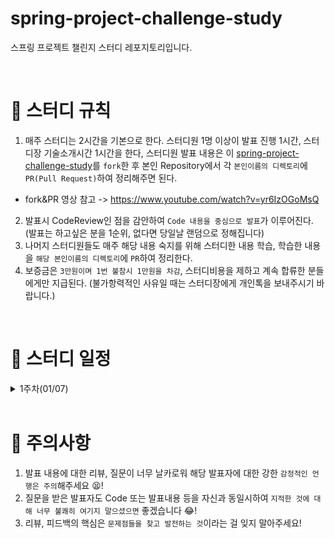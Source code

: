 # spring-project-challenge-study
스프링 프로젝트 챌린지 스터디 레포지토리입니다.

<br>

# 📢 스터디 규칙
1. 매주 스터디는 2시간을 기본으로 한다. 스터디원 1명 이상이 발표 진행 1시간, 스터디장 기술소개시간 1시간을 한다, 스터디원 발표 내용은 이 [spring-project-challenge-study](https://github.com/mooh2jj/spring-project-challenge-study)를 `fork`한 후 본인 Repository에서 각 `본인이름의 디렉토리`에 `PR(Pull Request)`하여 정리해주면 된다.
  * fork&PR 영상 참고 -> https://www.youtube.com/watch?v=yr6IzOGoMsQ

2. 발표시 CodeReview인 점을 감안하여 `Code 내용을 중심으로 발표`가 이루어진다. (발표는 하고싶은 분을 1순위, 없다면 당일날 랜덤으로 정해집니다)
3. 나머지 스터디원들도 매주 해당 내용 숙지를 위해 스터디한 내용 학습, 학습한 내용을 `해당 본인이름의 디렉토리`에 `PR`하여 정리한다. 
4. 보증금은 `3만원이며 1번 불참시 1만원을 차감`, 스터디비용을 제하고 계속 합류한 분들에게만 지급된다. (불가항력적인 사유일 때는 스터디장에게 개인톡을 보내주시기 바랍니다.)


<br>

# 📅 스터디 일정

<details>
<summary>1주차(01/07)</summary>
<div markdown="1">

* 자기소개 시간
* 스터디 취지, 방향, 구성 방식 설명
* 과제 
``` 
1) 사용 툴 설치및 이해하기 
 * IntelliJ(얼티메이트 버전 추천-플러그인 사용 가능)
 * MySQL, DB 접속 HediSQL 
 * e2e 테스트용 postman
 * git/github

2) 해당 레포지토리 fork & PR 해보기 
 
3) 자신이 만들 프로젝트 item 정하기 & DB ERD 설계해오기 

4) API 명세서 만들기(스프레드시트든 Notion이든 상관x) 
 
5) SpringBoot, JPA or Mybatis, Mysql 사용, DB ERD 설계한 엔티티로 CRUD REST API 만들기

```

* 환경셋팅 : https://www.notion.so/bb4d80cb1a094696b8ff27f4cd52bb00

 <br>
 
</div>
</details>



<br>

# 🎃 주의사항

1. 발표 내용에 대한 리뷰, 질문이 너무 날카로워 해당 발표자에 대한 강한 `감정적인 언행은 주의`해주세요 😫!
2. 질문을 받은 발표자도 Code 또는 발표내용 등을 자신과 동일시하여 `지적한 것에 대해 너무 불쾌히 여기지 말으셨으면` 좋겠습니다 😂!
3. 리뷰, 피드백의 핵심은 `문제점들을 찾고 발전하는 것`이라는 걸 잊지 말아주세요!

